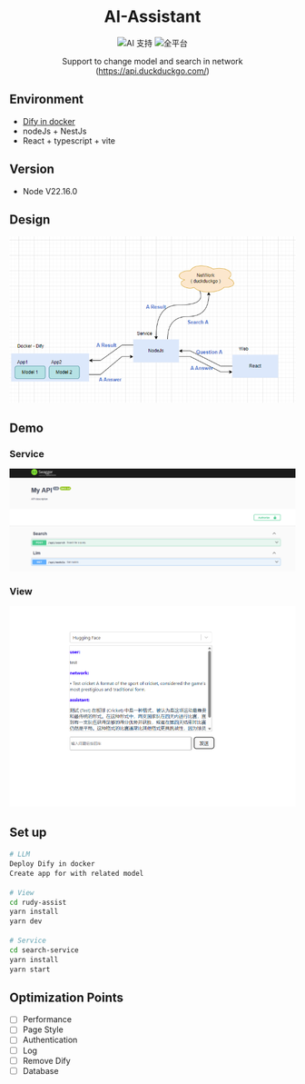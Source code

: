 <div align="center">

# AI-Assistant
![AI 支持](https://img.shields.io/badge/AI-支持多模型-blue?style=flat&logo=openai&logoColor=white) ![全平台](https://img.shields.io/badge/平台-Windows%20%7C%20macOS%20%7C%20Linux-purple?style=flat&logo=electron&logoColor=white)

Support to change model and search in network (https://api.duckduckgo.com/)
</div>

## Environment
- [Dify in docker](https://docs.dify.ai/en/getting-started/install-self-hosted/docker-compose)
- nodeJs + NestJs
- React + typescript + vite

## Version
- Node V22.16.0

## Design
![alt text](./resource/design.png)

## Demo
### Service
![alt text](./resource/swagger.png)
### View
![alt text](./resource/demo.png)


## Set up
```bash
# LLM
Deploy Dify in docker
Create app for with related model

# View
cd rudy-assist
yarn install
yarn dev

# Service
cd search-service
yarn install
yarn start
```

## Optimization Points
- [ ] Performance
- [ ] Page Style
- [ ] Authentication
- [ ] Log
- [ ] Remove Dify
- [ ] Database